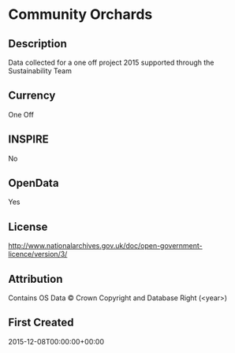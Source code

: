 # Community Orchards

## Description
Data collected for a one off project 2015 supported through the Sustainability Team

## Currency
One Off

## INSPIRE
No

## OpenData
Yes

## License
http://www.nationalarchives.gov.uk/doc/open-government-licence/version/3/

## Attribution
Contains OS Data &copy; Crown Copyright and Database Right (&lt;year&gt;)

## First Created
2015-12-08T00:00:00+00:00

